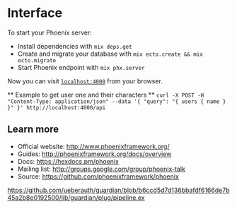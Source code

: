 # Interface

To start your Phoenix server:

  * Install dependencies with `mix deps.get`
  * Create and migrate your database with `mix ecto.create && mix ecto.migrate`
  * Start Phoenix endpoint with `mix phx.server`

Now you can visit [`localhost:4000`](http://localhost:4000/graphiql) from your browser.

** Example to get user one and their characters **
`curl -X POST -H "Content-Type: application/json" --data '{ "query": "{ users { name } }" }' http://localhost:4000/api`

## Learn more

  * Official website: http://www.phoenixframework.org/
  * Guides: http://phoenixframework.org/docs/overview
  * Docs: https://hexdocs.pm/phoenix
  * Mailing list: http://groups.google.com/group/phoenix-talk
  * Source: https://github.com/phoenixframework/phoenix


https://github.com/ueberauth/guardian/blob/b6ccd5d7d136bbafdf6166de7b45a2b8e0192500/lib/guardian/plug/pipeline.ex